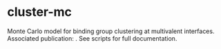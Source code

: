 # cluster-mc
Monte Carlo model for binding group clustering at multivalent interfaces. Associated publication: . See scripts for full documentation.


